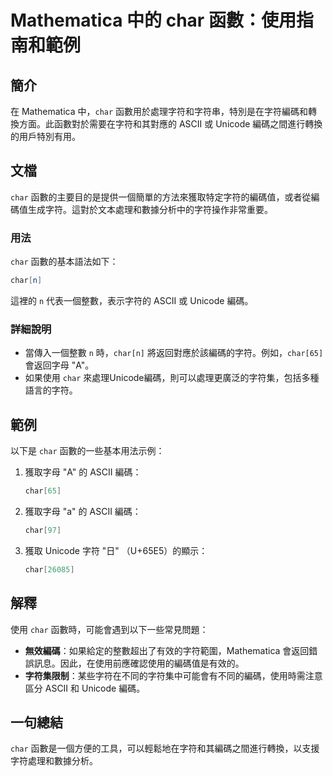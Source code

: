<!--
Meta Description: # Mathematica 中的 char 函數：使用指南和範例 ## 簡介 在 Mathematica 中，`char` 函數用於處理字符和字符串，特別是在字符編碼和轉換方面。此函數對於需要在字符和其對應的 ASCII 或 Unicode 編碼之間進行轉換的用戶特別有用。 ## 文檔 `char`...
Meta Keywords: char, mathematica, ascii, unicode, 獲取字母
-->

# Mathematica 中的 char 函數：使用指南和範例

## 簡介
在 Mathematica 中，`char` 函數用於處理字符和字符串，特別是在字符編碼和轉換方面。此函數對於需要在字符和其對應的 ASCII 或 Unicode 編碼之間進行轉換的用戶特別有用。

## 文檔
`char` 函數的主要目的是提供一個簡單的方法來獲取特定字符的編碼值，或者從編碼值生成字符。這對於文本處理和數據分析中的字符操作非常重要。

### 用法
`char` 函數的基本語法如下：

```mathematica
char[n]
```
這裡的 `n` 代表一個整數，表示字符的 ASCII 或 Unicode 編碼。

### 詳細說明
- 當傳入一個整數 `n` 時，`char[n]` 將返回對應於該編碼的字符。例如，`char[65]` 會返回字母 "A"。
- 如果使用 `char` 來處理Unicode編碼，則可以處理更廣泛的字符集，包括多種語言的字符。

## 範例
以下是 `char` 函數的一些基本用法示例：

1. 獲取字母 "A" 的 ASCII 編碼：
   ```mathematica
   char[65]
   ```

2. 獲取字母 "a" 的 ASCII 編碼：
   ```mathematica
   char[97]
   ```

3. 獲取 Unicode 字符 "日" （U+65E5）的顯示：
   ```mathematica
   char[26085]
   ```

## 解釋
使用 `char` 函數時，可能會遇到以下一些常見問題：

- **無效編碼**：如果給定的整數超出了有效的字符範圍，Mathematica 會返回錯誤訊息。因此，在使用前應確認使用的編碼值是有效的。
- **字符集限制**：某些字符在不同的字符集中可能會有不同的編碼，使用時需注意區分 ASCII 和 Unicode 編碼。

## 一句總結
`char` 函數是一個方便的工具，可以輕鬆地在字符和其編碼之間進行轉換，以支援字符處理和數據分析。